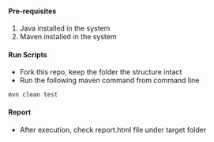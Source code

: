 #### Pre-requisites
1. Java installed in the system
2. Maven installed in the system

#### Run Scripts
* Fork this repo, keep the folder the structure intact
* Run the following maven command from command line

```
mvn clean test
```

#### Report
* After execution, check report.html file under target folder